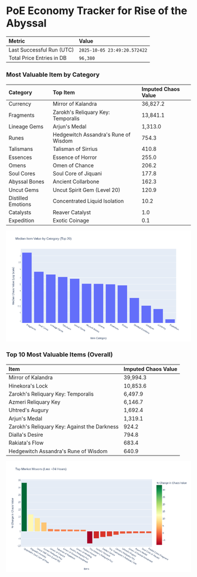 # PoE Economy Tracker for Rise of the Abyssal

<!-- START_MAINTENANCE -->
| Metric | Value |
|:---|:---|
| Last Successful Run (UTC) | `2025-10-05 23:49:20.572422` |
| Total Price Entries in DB | `96,380` |

<!-- END_MAINTENANCE -->

<!-- START_DATAFRAME_DEBUG -->
<!-- END_DATAFRAME_DEBUG -->

<!-- START_CATEGORY_ANALYSIS -->
### Most Valuable Item by Category
| Category | Top Item | Imputed Chaos Value |
| :--- | :--- | :--- |
| Currency | Mirror of Kalandra | 36,827.2 |
| Fragments | Zarokh's Reliquary Key: Temporalis | 13,841.1 |
| Lineage Gems | Arjun's Medal | 1,313.0 |
| Runes | Hedgewitch Assandra's Rune of Wisdom | 754.3 |
| Talismans | Talisman of Sirrius | 410.8 |
| Essences | Essence of Horror | 255.0 |
| Omens | Omen of Chance | 206.2 |
| Soul Cores | Soul Core of Jiquani | 177.8 |
| Abyssal Bones | Ancient Collarbone | 162.3 |
| Uncut Gems | Uncut Spirit Gem (Level 20) | 120.9 |
| Distilled Emotions | Concentrated Liquid Isolation | 10.2 |
| Catalysts | Reaver Catalyst | 1.0 |
| Expedition | Exotic Coinage | 0.1 |


![Category Analysis Chart](charts/category_analysis.png)
<!-- END_ANALYSIS -->

<!-- START_ANALYSIS -->
### Top 10 Most Valuable Items (Overall)
| Item | Imputed Chaos Value |
| :--- | :--- |
| Mirror of Kalandra | 39,994.3 |
| Hinekora's Lock | 10,853.6 |
| Zarokh's Reliquary Key: Temporalis | 6,497.9 |
| Azmeri Reliquary Key | 6,146.7 |
| Uhtred's Augury | 1,692.4 |
| Arjun's Medal | 1,319.1 |
| Zarokh's Reliquary Key: Against the Darkness | 924.2 |
| Dialla's Desire | 794.8 |
| Rakiata's Flow | 683.4 |
| Hedgewitch Assandra's Rune of Wisdom | 640.9 |


![Market Movers Chart](charts/market_movers.png)
<!-- END_ANALYSIS -->
